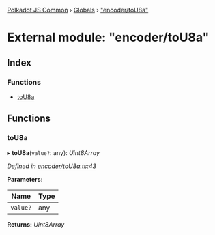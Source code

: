 [Polkadot JS Common](../README.md) › [Globals](../globals.md) › ["encoder/toU8a"](_encoder_tou8a_.md)

# External module: "encoder/toU8a"

## Index

### Functions

* [toU8a](_encoder_tou8a_.md#tou8a)

## Functions

###  toU8a

▸ **toU8a**(`value?`: any): *Uint8Array*

*Defined in [encoder/toU8a.ts:43](https://github.com/polkadot-js/common/blob/241febb7/packages/util-rlp/src/encoder/toU8a.ts#L43)*

**Parameters:**

Name | Type |
------ | ------ |
`value?` | any |

**Returns:** *Uint8Array*
